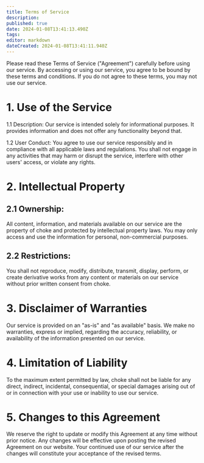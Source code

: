 ```yaml
---
title: Terms of Service
description: 
published: true
date: 2024-01-08T13:41:13.490Z
tags: 
editor: markdown
dateCreated: 2024-01-08T13:41:11.940Z
---
```


Please read these Terms of Service ("Agreement") carefully before using our service. By accessing or using our service, you agree to be bound by these terms and conditions. If you do not agree to these terms, you may not use our service.

# 1. Use of the Service

1.1 Description:
Our service is intended solely for informational purposes. It provides information and does not offer any functionality beyond that.

1.2 User Conduct:
You agree to use our service responsibly and in compliance with all applicable laws and regulations. You shall not engage in any activities that may harm or disrupt the service, interfere with other users' access, or violate any rights.

# 2. Intellectual Property

## 2.1 Ownership:
All content, information, and materials available on our service are the property of choke and protected by intellectual property laws. You may only access and use the information for personal, non-commercial purposes.

## 2.2 Restrictions:
You shall not reproduce, modify, distribute, transmit, display, perform, or create derivative works from any content or materials on our service without prior written consent from choke.
# 3. Disclaimer of Warranties

Our service is provided on an "as-is" and "as available" basis. We make no warranties, express or implied, regarding the accuracy, reliability, or availability of the information presented on our service.

# 4. Limitation of Liability

To the maximum extent permitted by law, choke shall not be liable for any direct, indirect, incidental, consequential, or special damages arising out of or in connection with your use or inability to use our service.

# 5. Changes to this Agreement

We reserve the right to update or modify this Agreement at any time without prior notice. Any changes will be effective upon posting the revised Agreement on our website. Your continued use of our service after the changes will constitute your acceptance of the revised terms.